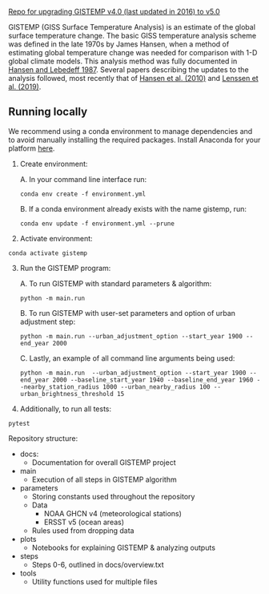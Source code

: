 <u>Repo for upgrading GISTEMP v4.0 (last updated in 2016) to v5.0</u>

GISTEMP (GISS Surface Temperature Analysis) is an estimate of the global surface temperature change. The basic GISS temperature analysis scheme was defined in the late 1970s by James Hansen, when a method of estimating global temperature change was needed for comparison with 1-D global climate models. This analysis method was fully documented in [Hansen and Lebedeff 1987](https://pubs.giss.nasa.gov/abs/ha00700d.html). Several papers describing the updates to the analysis followed, most recently that of [Hansen et al. (2010)](https://pubs.giss.nasa.gov/abs/ha00510u.html) and [Lenssen et al. (2019)](https://pubs.giss.nasa.gov/abs/le05800h.html).

## Running locally
We recommend using a conda environment to manage dependencies and to avoid manually installing the required packages. Install Anaconda for your platform [here](https://docs.anaconda.com/anaconda/install/).

1. Create environment:

    A. In your command line interface run: 

    ```conda env create -f environment.yml```

    B. If a conda environment already exists with the name gistemp, run:

    ```conda env update -f environment.yml --prune```

2. Activate environment:

```conda activate gistemp```

3. Run the GISTEMP program:

    A. To run GISTEMP with standard parameters & algorithm:
    
    ```python -m main.run```

    B. To run GISTEMP with user-set parameters and option of urban adjustment step:

    ```python -m main.run --urban_adjustment_option --start_year 1900 --end_year 2000```
    
    C. Lastly, an example of all command line arguments being used:

    ```python -m main.run  --urban_adjustment_option --start_year 1900 --end_year 2000 --baseline_start_year 1940 --baseline_end_year 1960 --nearby_station_radius 1000 --urban_nearby_radius 100 --urban_brightness_threshold 15```

4. Additionally, to run all tests:

```pytest```

Repository structure:
* docs:
    * Documentation for overall GISTEMP project
* main
    * Execution of all steps in GISTEMP algorithm
* parameters
    * Storing constants used throughout the repository
    * Data
        * NOAA GHCN v4 (meteorological stations)
        * ERSST v5 (ocean areas)
    * Rules used from dropping data
* plots
    * Notebooks for explaining GISTEMP & analyzing outputs
* steps
    * Steps 0-6, outlined in docs/overview.txt
* tools
    * Utility functions used for multiple files